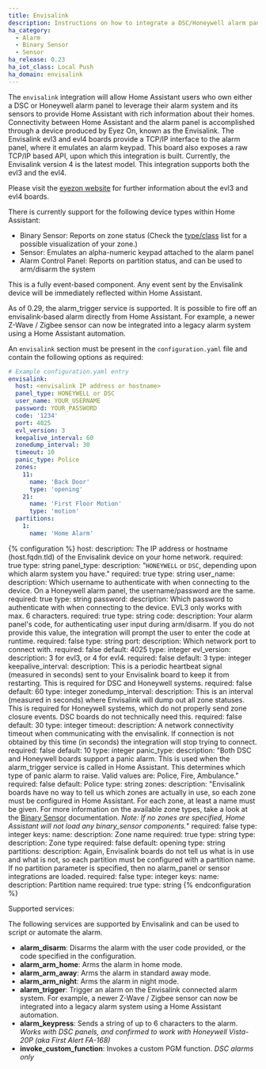 ```yaml
---
title: Envisalink
description: Instructions on how to integrate a DSC/Honeywell alarm panel with Home Assistant using an envisalink evl3/evl4 board.
ha_category:
  - Alarm
  - Binary Sensor
  - Sensor
ha_release: 0.23
ha_iot_class: Local Push
ha_domain: envisalink
---
```


The `envisalink` integration will allow Home Assistant users who own either a DSC or Honeywell alarm panel to leverage their alarm system and its sensors to provide Home Assistant with rich information about their homes. Connectivity between Home Assistant and the alarm panel is accomplished through a device produced by Eyez On, known as the Envisalink. The Envisalink evl3 and evl4 boards provide a TCP/IP interface to the alarm panel, where it emulates an alarm keypad. This board also exposes a raw TCP/IP based API, upon which this integration is built. Currently, the Envisalink version 4 is the latest model. This integration supports both the evl3 and the evl4.

Please visit the [eyezon website](http://www.eyezon.com/) for further information about the evl3 and evl4 boards.

There is currently support for the following device types within Home Assistant:

- Binary Sensor: Reports on zone status (Check the [type/class](/integrations/binary_sensor/) list for a possible visualization of your zone.)
- Sensor: Emulates an alpha-numeric keypad attached to the alarm panel
- Alarm Control Panel: Reports on partition status, and can be used to arm/disarm the system

This is a fully event-based component. Any event sent by the Envisalink device will be immediately reflected within Home Assistant.

As of 0.29, the alarm_trigger service is supported.  It is possible to fire off an envisalink-based alarm directly from Home Assistant.  For example, a newer Z-Wave / Zigbee sensor can now be integrated into a legacy alarm system using a Home Assistant automation.

An `envisalink` section must be present in the `configuration.yaml` file and contain the following options as required:

```yaml
# Example configuration.yaml entry
envisalink:
  host: <envisalink IP address or hostname>
  panel_type: HONEYWELL or DSC
  user_name: YOUR_USERNAME
  password: YOUR_PASSWORD
  code: '1234'
  port: 4025
  evl_version: 3
  keepalive_interval: 60
  zonedump_interval: 30
  timeout: 10
  panic_type: Police
  zones:
    11:
      name: 'Back Door'
      type: 'opening'
    21:
      name: 'First Floor Motion'
      type: 'motion'
  partitions:
    1:
      name: 'Home Alarm'
```

{% configuration %}
host:
  description: The IP address or hostname (host.fqdn.tld) of the Envisalink device on your home network.
  required: true
  type: string
panel_type:
  description: "`HONEYWELL` or `DSC`, depending upon which alarm system you have."
  required: true
  type: string
user_name:
  description: Which username to authenticate with when connecting to the device. On a Honeywell alarm panel, the username/password are the same.
  required: true
  type: string
password:
  description: Which password to authenticate with when connecting to the device. EVL3 only works with max. 6 characters.
  required: true
  type: string
code:
  description: Your alarm panel's code, for authenticating user input during arm/disarm.  If you do not provide this value, the integration will prompt the user to enter the code at runtime.
  required: false
  type: string
port:
  description: Which network port to connect with.
  required: false
  default: 4025
  type: integer
evl_version:
  description: 3 for evl3, or 4 for evl4.
  required: false
  default: 3
  type: integer
keepalive_interval:
  description: This is a periodic heartbeat signal (measured in seconds) sent to your Envisalink board to keep it from restarting. This is required for DSC and Honeywell systems.
  required: false
  default: 60
  type: integer
zonedump_interval:
  description: This is an interval (measured in seconds) where Envisalink will dump out all zone statuses. This is required for Honeywell systems, which do not properly send zone closure events. DSC boards do not technically need this.
  required: false
  default: 30
  type: integer
timeout:
  description: A network connectivity timeout when communicating with the envisalink. If connection is not obtained by this time (in seconds) the integration will stop trying to connect.
  required: false
  default: 10
  type: integer
panic_type:
  description: "Both DSC and Honeywell boards support a panic alarm. This is used when the alarm_trigger service is called in Home Assistant. This determines which type of panic alarm to raise. Valid values are: Police, Fire, Ambulance."
  required: false
  default: Police
  type: string
zones:
  description: "Envisalink boards have no way to tell us which zones are actually in use, so each zone must be configured in Home Assistant. For each zone, at least a name must be given. For more information on the available zone types, take a look at the [Binary Sensor](/integrations/binary_sensor/) documentation. *Note: If no zones are specified, Home Assistant will not load any binary_sensor components.*"
  required: false
  type: integer
  keys:
    name:
      description: Zone name
      required: true
      type: string
    type:
      description: Zone type
      required: false
      default: opening
      type: string
partitions:
  description: Again, Envisalink boards do not tell us what is in use and what is not, so each partition must be configured with a partition name. If no partition parameter is specified, then no alarm_panel or sensor integrations are loaded.
  required: false
  type: integer
  keys:
    name:
      description: Partition name
      required: true
      type: string
{% endconfiguration %}

Supported services:

The following services are supported by Envisalink and can be used to script or automate the alarm.

- **alarm_disarm**: Disarms the alarm with the user code provided, or the code specified in the configuration.
- **alarm_arm_home**: Arms the alarm in home mode.
- **alarm_arm_away**: Arms the alarm in standard away mode.
- **alarm_arm_night**: Arms the alarm in night mode.
- **alarm_trigger**: Trigger an alarm on the Envisalink connected alarm system. For example, a newer Z-Wave / Zigbee sensor can now be integrated into a legacy alarm system using a Home Assistant automation.
- **alarm_keypress**: Sends a string of up to 6 characters to the alarm. *Works with DSC panels, and confirmed to work with Honeywell Vista-20P (aka First Alert FA-168)*
- **invoke_custom_function**: Invokes a custom PGM function. *DSC alarms only*
